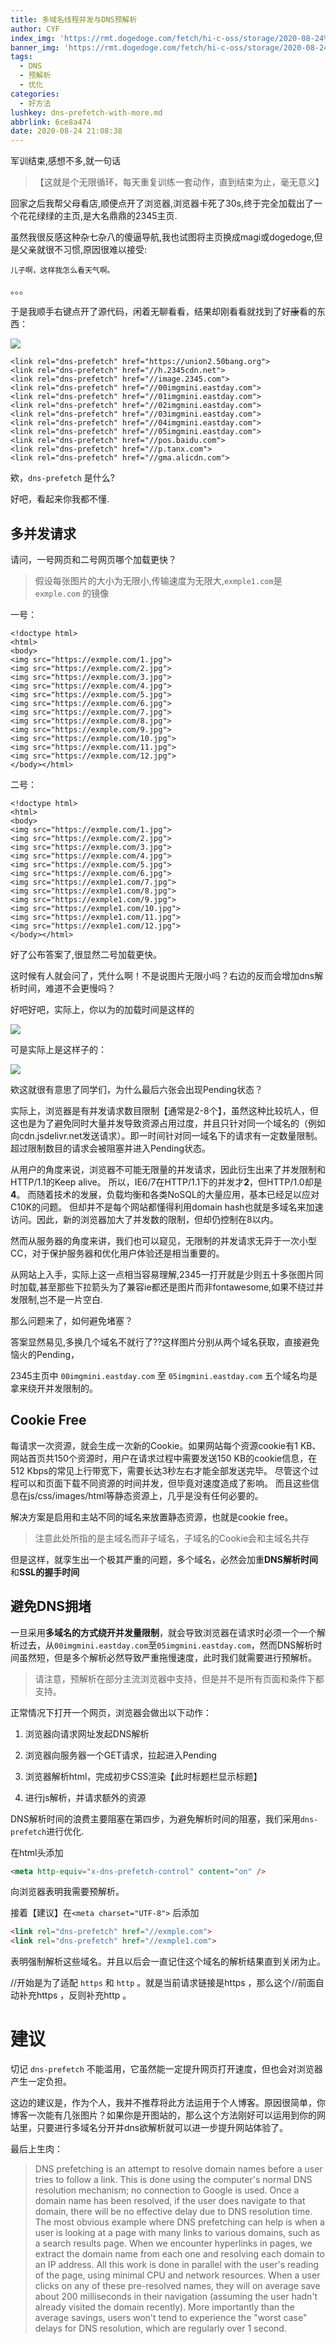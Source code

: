 ```yaml
---
title: 多域名线程并发与DNS预解析
author: CYF
index_img: 'https://rmt.dogedoge.com/fetch/hi-c-oss/storage/2020-08-24%20204123.jpg'
banner_img: 'https://rmt.dogedoge.com/fetch/hi-c-oss/storage/2020-08-24%20204123.jpg'
tags:
  - DNS
  - 预解析
  - 优化
categories:
  - 好方法
lushkey: dns-prefetch-with-more.md
abbrlink: 6ce8a474
date: 2020-08-24 21:08:38
---
```



军训结束,感想不多,就一句话

> 【这就是个无限循环，每天重复训练一套动作，直到结束为止，毫无意义】

回家之后我帮父母看店,顺便点开了浏览器,浏览器卡死了30s,终于完全加载出了一个花花绿绿的主页,是大名鼎鼎的2345主页.

虽然我很反感这种杂七杂八的傻逼导航,我也试图将主页换成magi或dogedoge,但是父亲就很不习惯,原因很难以接受:

```
儿子啊，这样我怎么看天气啊。
```

。。。

于是我顺手右键点开了源代码，闲着无聊看看，结果却刚看看就找到了好~~康~~看的东西：

![](https://rmt.dogedoge.com/fetch/hi-c-oss/storage/2020-08-24%20175355.jpg)

```
<link rel="dns-prefetch" href="https://union2.50bang.org">
<link rel="dns-prefetch" href="//h.2345cdn.net">
<link rel="dns-prefetch" href="//image.2345.com">
<link rel="dns-prefetch" href="//00imgmini.eastday.com">
<link rel="dns-prefetch" href="//01imgmini.eastday.com">
<link rel="dns-prefetch" href="//02imgmini.eastday.com">
<link rel="dns-prefetch" href="//03imgmini.eastday.com">
<link rel="dns-prefetch" href="//04imgmini.eastday.com">
<link rel="dns-prefetch" href="//05imgmini.eastday.com">
<link rel="dns-prefetch" href="//pos.baidu.com">
<link rel="dns-prefetch" href="//p.tanx.com">
<link rel="dns-prefetch" href="//gma.alicdn.com">
```



欸，`dns-prefetch` 是什么?

好吧，看起来你我都不懂.



## 多并发请求



请问，一号网页和二号网页哪个加载更快？

> 假设每张图片的大小为无限小,传输速度为无限大,`exmple1.com`是 `exmple.com` 的镜像



一号：

```
<!doctype html>
<html>
<body>
<img src="https://exmple.com/1.jpg">
<img src="https://exmple.com/2.jpg">
<img src="https://exmple.com/3.jpg">
<img src="https://exmple.com/4.jpg">
<img src="https://exmple.com/5.jpg">
<img src="https://exmple.com/6.jpg">
<img src="https://exmple.com/7.jpg">
<img src="https://exmple.com/8.jpg">
<img src="https://exmple.com/9.jpg">
<img src="https://exmple.com/10.jpg">
<img src="https://exmple.com/11.jpg">
<img src="https://exmple.com/12.jpg">
</body></html>
```

二号：

```
<!doctype html>
<html>
<body>
<img src="https://exmple.com/1.jpg">
<img src="https://exmple.com/2.jpg">
<img src="https://exmple.com/3.jpg">
<img src="https://exmple.com/4.jpg">
<img src="https://exmple.com/5.jpg">
<img src="https://exmple.com/6.jpg">
<img src="https://exmple1.com/7.jpg">
<img src="https://exmple1.com/8.jpg">
<img src="https://exmple1.com/9.jpg">
<img src="https://exmple1.com/10.jpg">
<img src="https://exmple1.com/11.jpg">
<img src="https://exmple1.com/12.jpg">
</body></html>
```



好了公布答案了,很显然<span class="heimu">二</span>号加载更快。



这时候有人就会问了，凭什么啊！不是说图片无限小吗？右边的反而会增加dns解析时间，难道不会更慢吗？



好吧好吧，实际上，你以为的加载时间是这样的



![](https://rmt.dogedoge.com/fetch/hi-c-oss/storage/2020-08-24%20180740.jpg)



可是实际上是这样子的：



![](https://rmt.dogedoge.com/fetch/hi-c-oss/storage/2020-08-24%20200044.jpg)



欸这就很有意思了同学们，为什么最后六张会出现Pending状态？



实际上，浏览器是有并发请求数目限制【通常是2-8个】，虽然这种比较坑人，但这也是为了避免同时大量并发导致资源占用过度，并且只针对同一个域名的（例如向cdn.jsdelivr.net发送请求）。即一时间针对同一域名下的请求有一定数量限制。超过限制数目的请求会被阻塞并进入Pending状态。



从用户的角度来说，浏览器不可能无限量的并发请求，因此衍生出来了并发限制和HTTP/1.1的Keep alive。 所以，IE6/7在HTTP/1.1下的并发才**2**，但HTTP/1.0却是**4**。 而随着技术的发展，负载均衡和各类NoSQL的大量应用，基本已经足以应对C10K的问题。 但却并不是每个网站都懂得利用domain hash也就是多域名来加速访问。因此，新的浏览器加大了并发数的限制，但却仍控制在8以内。



然而从服务器的角度来讲，我们也可以窥见，无限制的并发请求无异于一次小型CC，对于保护服务器和优化用户体验还是相当重要的。



从网站上入手，实际上这一点相当容易理解,2345一打开就是少则五十多张图片同时加载,甚至那些下拉箭头为了兼容ie都还是图片而非fontawesome,如果不绕过并发限制,岂不是一片空白.



那么问题来了，如何避免堵塞？



答案显然易见,多换几个域名不就行了??这样图片分别从两个域名获取，直接避免恼火的Pending，



2345主页中 `00imgmini.eastday.com` 至 `05imgmini.eastday.com` 五个域名均是拿来绕开并发限制的。



## Cookie Free

每请求一次资源，就会生成一次新的Cookie。如果网站每个资源cookie有1 KB、网站首页共150个资源时，用户在请求过程中需要发送150 KB的cookie信息，在512 Kbps的常见上行带宽下，需要长达3秒左右才能全部发送完毕。 尽管这个过程可以和页面下载不同资源的时间并发，但毕竟对速度造成了影响。 而且这些信息在js/css/images/html等静态资源上，几乎是没有任何必要的。



 解决方案是启用和主站不同的域名来放置静态资源，也就是cookie free。



> 注意此处所指的是主域名而非子域名，子域名的Cookie会和主域名共存



但是这样，就孪生出一个极其严重的问题，多个域名，必然会加重**DNS解析时间**和**SSL的握手时间**



## 避免DNS拥堵

一旦采用**多域名的方式绕开并发量限制**，就会导致浏览器在请求时必须一个一个解析过去，从`00imgmini.eastday.com`至`05imgmini.eastday.com`，然而DNS解析时间虽然短，但是多个解析必然导致严重拖慢速度，此时我们就需要进行预解析。



> 请注意，预解析在部分主流浏览器中支持，但是并不是所有页面和条件下都支持。



正常情况下打开一个网页，浏览器会做出以下动作：



1. 浏览器向请求网址发起DNS解析

2. 浏览器向服务器一个GET请求，拉起进入Pending

3. 浏览器解析html，完成初步CSS渲染【此时标题栏显示标题】

4. 进行js解析，并请求额外的资源



DNS解析时间的浪费主要阻塞在第四步，为避免解析时间的阻塞，我们采用`dns-prefetch`进行优化.



在html头添加

```html
<meta http-equiv="x-dns-prefetch-control" content="on" />
```

向浏览器表明我需要预解析。



接着【建议】在`<meta charset="UTF-8">` 后添加

```html
<link rel="dns-prefetch" href="//exmple.com">
<link rel="dns-prefetch" href="//exmple1.com">
```

表明强制解析这些域名。并且以后会一直记住这个域名的解析结果直到关闭为止。

\/\/开始是为了适配 `https` 和 `http` 。就是当前请求链接是https ，那么这个\/\/前面自动补充https ，反则补充http 。

# 建议

切记 `dns-prefetch` 不能滥用，它虽然能一定提升网页打开速度，但也会对浏览器产生一定负担。

这边的建议是，作为个人，我并不推荐将此方法运用于个人博客。原因很简单，你博客一次能有几张图片？如果你是开图站的，那么这个方法刚好可以运用到你的网站里，只要进行多域名分开并dns欲解析就可以进一步提升网站体验了。

最后上生肉：

> DNS prefetching is an attempt to resolve domain names before a user tries to follow a link. This is done using the computer's normal DNS resolution mechanism; no connection to Google is used. Once a domain name has been resolved, if the user does navigate to that domain, there will be no effective delay due to DNS resolution time. The most obvious example where DNS prefetching can help is when a user is looking at a page with many links to various domains, such as a search results page. When we encounter hyperlinks in pages, we extract the domain name from each one and resolving each domain to an IP address. All this work is done in parallel with the user's reading of the page, using minimal CPU and network resources. When a user clicks on any of these pre-resolved names, they will on average save about 200 milliseconds in their navigation (assuming the user hadn't already visited the domain recently). More importantly than the average savings, users won't tend to experience the "worst case" delays for DNS resolution, which are regularly over 1 second.
